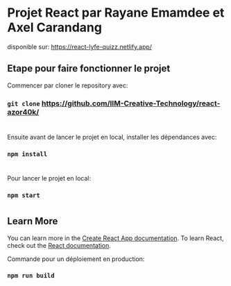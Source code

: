 # Projet React par Rayane Emamdee et Axel Carandang

disponible sur: https://react-lyfe-quizz.netlify.app/

## Etape pour faire fonctionner le projet

Commencer par cloner le repository avec: 
### `git clone` https://github.com/IIM-Creative-Technology/react-azor40k/
#
Ensuite avant de lancer le projet en local, installer les dépendances avec: 
### `npm install`
#
Pour lancer le projet en local: 
### `npm start`
#

## Learn More

You can learn more in the [Create React App documentation](https://facebook.github.io/create-react-app/docs/getting-started).
To learn React, check out the [React documentation](https://reactjs.org/).

Commande pour un déploiement en production:
### `npm run build`
